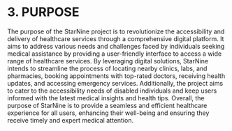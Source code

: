 # **3. PURPOSE** 
The purpose of the StarNine project is to revolutionize the accessibility and delivery of healthcare services through a comprehensive digital platform. 
It aims to address various needs and challenges faced by individuals seeking medical assistance by providing a user-friendly interface to access a wide range
of healthcare services. By leveraging digital solutions, StarNine intends to streamline the process of locating nearby clinics, labs, and pharmacies, booking 
appointments with top-rated doctors, receiving health updates, and accessing emergency services. Additionally, the project aims to cater to the accessibility
needs of disabled individuals and keep users informed with the latest medical insights and health tips. Overall, the purpose of StarNine is to provide a seamless
and efficient healthcare experience for all users, enhancing their well-being and ensuring they receive timely and expert medical attention.
